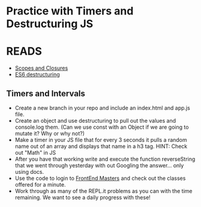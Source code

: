 # Practice with Timers and Destructuring JS

# READS

- [Scopes and Closures](https://css-tricks.com/javascript-scope-closures/)
- [ES6 destructuring](https://developer.mozilla.org/en-US/docs/Web/JavaScript/Reference/Operators/Destructuring_assignment#Object_destructuring)

## Timers and Intervals

- Create a new branch in your repo and include an index.html and app.js file.
- Create an object and use destructuring to pull out the values and console.log them. (Can we use const with an Object if we are going to mutate it? Why or why not?)
- Make a timer in your JS file that for every 3 seconds it pulls a random name out of an array and displays that name in a h3 tag.
  HINT: Check out "Math" in JS
- After you have that working write and execute the function reverseString that we went through yesterday with out Googling the answer... only using docs.
- Use the code to login to [FrontEnd Masters](https://frontendmasters.com/) and check out the classes offered for a minute.
- Work through as many of the REPL.it problems as you can with the time remaining. We want to see a daily progress with these!
